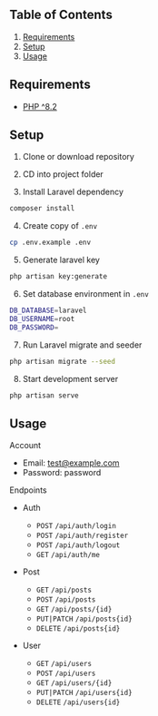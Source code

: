 ## Table of Contents
1. [Requirements](#requirements)
2. [Setup](#setup)
3. [Usage](#usage)

## Requirements
- [PHP ^8.2](https://www.php.net/releases/8.2/en.php)

## Setup
1. Clone or download repository

2. CD into project folder

3. Install Laravel dependency
```sh
composer install
```

4. Create copy of ```.env```
```sh
cp .env.example .env
```

5. Generate laravel key
```sh
php artisan key:generate
```

6. Set database environment in ```.env```
```sh
DB_DATABASE=laravel
DB_USERNAME=root
DB_PASSWORD=
```

7. Run Laravel migrate and seeder
```sh
php artisan migrate --seed
``` 

8. Start development server
```sh
php artisan serve
```

## Usage
Account
- Email: test@example.com
- Password: password

Endpoints
- Auth
	- `POST` `/api/auth/login`
	- `POST` `/api/auth/register`
	- `POST` `/api/auth/logout`
	- `GET` `/api/auth/me`

- Post
	- `GET` `/api/posts`
	- `POST` `/api/posts`
	- `GET` `/api/posts/{id}`
	- `PUT|PATCH` `/api/posts{id}`
	- `DELETE` `/api/posts{id}`

- User
	- `GET` `/api/users`
	- `POST` `/api/users`
	- `GET` `/api/users/{id}`
	- `PUT|PATCH` `/api/users{id}`
	- `DELETE` `/api/users{id}`